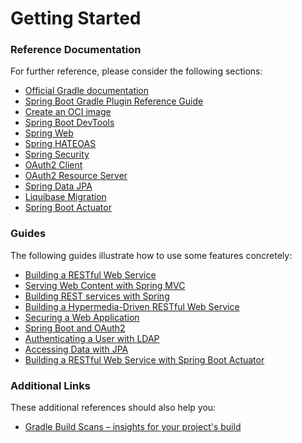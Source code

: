 # Getting Started

### Reference Documentation
For further reference, please consider the following sections:

* [Official Gradle documentation](https://docs.gradle.org)
* [Spring Boot Gradle Plugin Reference Guide](https://docs.spring.io/spring-boot/docs/2.6.7/gradle-plugin/reference/html/)
* [Create an OCI image](https://docs.spring.io/spring-boot/docs/2.6.7/gradle-plugin/reference/html/#build-image)
* [Spring Boot DevTools](https://docs.spring.io/spring-boot/docs/2.6.7/reference/htmlsingle/#using-boot-devtools)
* [Spring Web](https://docs.spring.io/spring-boot/docs/2.6.7/reference/htmlsingle/#boot-features-developing-web-applications)
* [Spring HATEOAS](https://docs.spring.io/spring-boot/docs/2.6.7/reference/htmlsingle/#boot-features-spring-hateoas)
* [Spring Security](https://docs.spring.io/spring-boot/docs/2.6.7/reference/htmlsingle/#boot-features-security)
* [OAuth2 Client](https://docs.spring.io/spring-boot/docs/2.6.7/reference/htmlsingle/#boot-features-security-oauth2-client)
* [OAuth2 Resource Server](https://docs.spring.io/spring-boot/docs/2.6.7/reference/htmlsingle/#boot-features-security-oauth2-server)
* [Spring Data JPA](https://docs.spring.io/spring-boot/docs/2.6.7/reference/htmlsingle/#boot-features-jpa-and-spring-data)
* [Liquibase Migration](https://docs.spring.io/spring-boot/docs/2.6.7/reference/htmlsingle/#howto-execute-liquibase-database-migrations-on-startup)
* [Spring Boot Actuator](https://docs.spring.io/spring-boot/docs/2.6.7/reference/htmlsingle/#production-ready)

### Guides
The following guides illustrate how to use some features concretely:

* [Building a RESTful Web Service](https://spring.io/guides/gs/rest-service/)
* [Serving Web Content with Spring MVC](https://spring.io/guides/gs/serving-web-content/)
* [Building REST services with Spring](https://spring.io/guides/tutorials/bookmarks/)
* [Building a Hypermedia-Driven RESTful Web Service](https://spring.io/guides/gs/rest-hateoas/)
* [Securing a Web Application](https://spring.io/guides/gs/securing-web/)
* [Spring Boot and OAuth2](https://spring.io/guides/tutorials/spring-boot-oauth2/)
* [Authenticating a User with LDAP](https://spring.io/guides/gs/authenticating-ldap/)
* [Accessing Data with JPA](https://spring.io/guides/gs/accessing-data-jpa/)
* [Building a RESTful Web Service with Spring Boot Actuator](https://spring.io/guides/gs/actuator-service/)

### Additional Links
These additional references should also help you:

* [Gradle Build Scans – insights for your project's build](https://scans.gradle.com#gradle)

